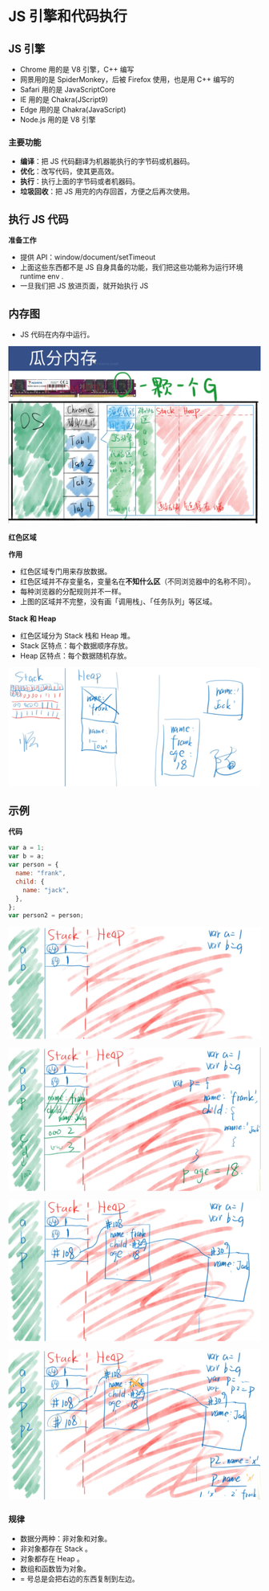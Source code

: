 # JS 引擎和代码执行

## JS 引擎

- Chrome 用的是 V8 引擎，C++ 编写
- 网景用的是 SpiderMonkey，后被 Firefox 使用，也是用 C++ 编写的
- Safari 用的是 JavaScriptCore
- IE 用的是 Chakra(JScript9)
- Edge 用的是 Chakra(JavaScript)
- Node.js 用的是 V8 引擎

### 主要功能

- **编译**：把 JS 代码翻译为机器能执行的字节码或机器码。
- **优化**：改写代码，使其更高效。
- **执行**：执行上面的字节码或者机器码。
- **垃圾回收**：把 JS 用完的内存回首，方便之后再次使用。

## 执行 JS 代码

**准备工作**

- 提供 API：window/document/setTimeout
- 上面这些东西都不是 JS 自身具备的功能，我们把这些功能称为运行环境 runtime env .
- 一旦我们把 JS 放进页面，就开始执行 JS

## 内存图

- JS 代码在内存中运行。

![image](../images2/64/n5.PNG)

**红色区域**

**作用**

- 红色区域专门用来存放数据。
- 红色区域并不存变量名，变量名在**不知什么区**（不同浏览器中的名称不同）。
- 每种浏览器的分配规则并不一样。
- 上图的区域并不完整，没有画「调用栈」、「任务队列」等区域。

**Stack 和 Heap**

- 红色区域分为 Stack 栈和 Heap 堆。
- Stack 区特点：每个数据顺序存放。
- Heap 区特点：每个数据随机存放。

![image](../images2/64/n7.PNG)

## 示例

**代码**

```javascript
var a = 1;
var b = a;
var person = {
  name: "frank",
  child: {
    name: "jack",
  },
};
var person2 = person;
```



![image](../images2/64/n9.PNG)



![image](../images2/64/n10.PNG)



![image](../images2/64/n11.PNG)



![image](../images2/64/n12.PNG)

### **规律**

- 数据分两种：非对象和对象。
- 非对象都存在 Stack 。
- 对象都存在 Heap 。
- 数组和函数皆为对象。
- = 号总是会把右边的东西复制到左边。
